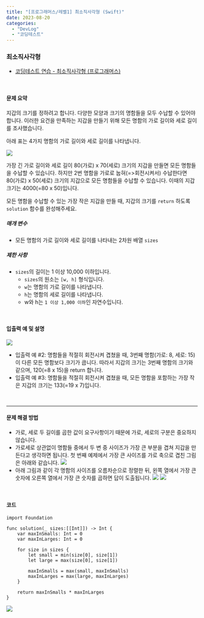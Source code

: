 ```yaml
---
title: "[프로그래머스/레벨1] 최소직사각형 (Swift)"
date: 2023-08-20
categories: 
  - "DevLog"
  - "코딩테스트"
---
```


### **최소직사각형**

- [코딩테스트 연습 - 최소직사각형 (프로그래머스)](https://school.programmers.co.kr/learn/courses/30/lessons/86491)

 

#### **문제 요약**

지갑의 크기를 정하려고 합니다. 다양한 모양과 크기의 명함들을 모두 수납할 수 있어야 합니다. 이러한 요건을 만족하는 지갑을 만들기 위해 모든 명함의 가로 길이와 세로 길이를 조사했습니다.

아래 표는 4가지 명함의 가로 길이와 세로 길이를 나타냅니다.

 ![](/assets/img/wp-content/uploads/2023/08/스크린샷-2023-08-21-오전-12.18.38-복사본.jpg)

가장 긴 가로 길이와 세로 길이 80(가로) x 70(세로) 크기의 지갑을 만들면 모든 명함들을 수납할 수 있습니다. 하지만 2번 명함을 가로로 눕혀(=>회전시켜서) 수납한다면 80(가로) x 50(세로) 크기의 지갑으로 모든 명함들을 수납할 수 있습니다. 이때의 지갑 크기는 4000(=80 x 50)입니다.

모든 명함을 수납할 수 있는 가장 작은 지갑을 만들 때, 지갑의 크기를 `return` 하도록 `solution` 함수를 완성해주세요.

##### **매개 변수**

- 모든 명함의 가로 길이와 세로 길이를 나타내는 2차원 배열 `sizes`

##### **제한 사항**

- `sizes`의 길이는 1 이상 10,000 이하입니다.
    - `sizes`의 원소는 `[w, h]` 형식입니다.
    - `w`는 명함의 가로 길이를 나타냅니다.
    - `h`는 명함의 세로 길이를 나타냅니다.
    - w와 h는 `1 이상 1,000 이하`인 자연수입니다.

 

#### **입출력 예 및 설명**

 ![](/assets/img/wp-content/uploads/2023/08/스크린샷-2023-08-21-오전-12.21.46-복사본.jpg)

- 입출력 예 #2: 명함들을 적절히 회전시켜 겹쳤을 때, 3번째 명함(가로: 8, 세로: 15)이 다른 모든 명함보다 크기가 큽니다. 따라서 지갑의 크기는 3번째 명함의 크기와 같으며, 120(=8 x 15)을 return 합니다.
- 입출력 예 #3: 명함들을 적절히 회전시켜 겹쳤을 때, 모든 명함을 포함하는 가장 작은 지갑의 크기는 133(=19 x 7)입니다.

 

* * *

#### **문제 해결 방법**

- 가로, 세로 두 길이를 곱한 값이 요구사항이기 때문에 가로, 세로의 구분은 중요하지 않습니다.
- 가로세로 상관없이 명함들 중에서 두 변 중 사이즈가 가장 큰 부분을 겹쳐 지갑을 만든다고 생각하면 됩니다. 첫 번째 예제에서 가장 큰 사이즈를 가로 축으로 겹친 그림은 아래와 같습니다.  ![](/assets/img/wp-content/uploads/2023/08/스크린샷-2023-08-21-오전-12.41.15.png)
- 아래 그림과 같이 각 명함의 사이즈를 오름차순으로 정렬한 뒤, 왼쪽 열에서 가장 큰 숫자에 오른쪽 열에서 가장 큰 숫자를 곱하면 답이 도출됩니다.  ![](/assets/img/wp-content/uploads/2023/08/스크린샷-2023-08-21-오전-12.29.00.png)  ![](/assets/img/wp-content/uploads/2023/08/스크린샷-2023-08-21-오전-12.28.56.png)

 

#### **코드**

```
import Foundation

func solution(_ sizes:[[Int]]) -> Int {
    var maxInSmalls: Int = 0
    var maxInLarges: Int = 0
    
    for size in sizes {
        let small = min(size[0], size[1])
        let large = max(size[0], size[1])
        
        maxInSmalls = max(small, maxInSmalls)
        maxInLarges = max(large, maxInLarges)
    }
    
    return maxInSmalls * maxInLarges
}
```

 ![](/assets/img/wp-content/uploads/2023/08/스크린샷-2023-08-21-오전-12.42.42.png)

